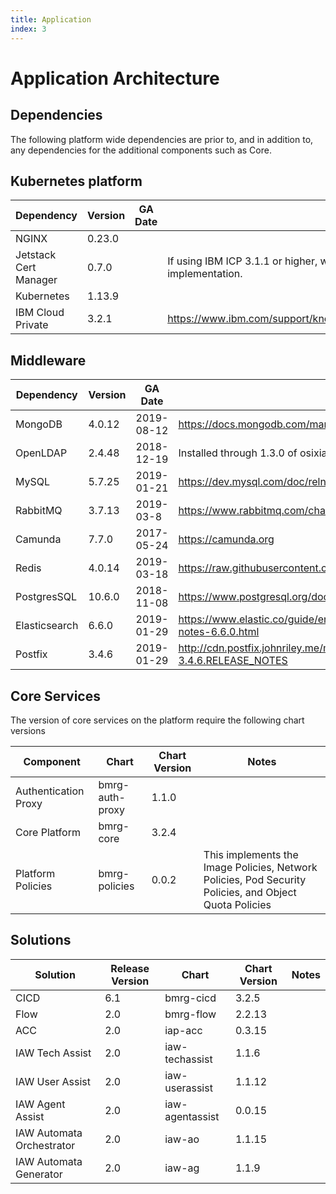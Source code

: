 ```yaml
---
title: Application
index: 3
---
```


# Application Architecture

## Dependencies

The following platform wide dependencies are prior to, and in addition to, any dependencies for the additional components such as Core.

## Kubernetes platform

| Dependency | Version | GA Date | Notes |
| --- | --- | --- | --- |
| NGINX                 | 0.23.0    | | |
| Jetstack Cert Manager | 0.7.0     | | If using IBM ICP 3.1.1 or higher, we can use the IBM Cert Manager which is a forked implementation. |
| Kubernetes            | 1.13.9    | | |
| IBM Cloud Private     | 3.2.1 | | https://www.ibm.com/support/knowledgecenter/en/SSBS6K_3.2.1/getting_started/whats_new.html |

## Middleware

| Dependency | Version | GA Date | Notes |
| --- | --- | --- | --- |
| MongoDB               | 4.0.12  | 2019-08-12 | https://docs.mongodb.com/manual/release-notes/4.0/ |
| OpenLDAP              | 2.4.48  | 2018-12-19 | Installed through 1.3.0 of osixia/openldap docker container. |
| MySQL                 | 5.7.25  | 2019-01-21 | https://dev.mysql.com/doc/relnotes/mysql/5.7/en/news-5-7-25.html |
| RabbitMQ              | 3.7.13  | 2019-03-8  | https://www.rabbitmq.com/changelog.html |
| Camunda               | 7.7.0   | 2017-05-24 | https://camunda.org |
| Redis                 | 4.0.14  | 2019-03-18 | https://raw.githubusercontent.com/antirez/redis/4.0/00-RELEASENOTES |
| PostgresSQL           | 10.6.0  | 2018-11-08 | https://www.postgresql.org/docs/release/10.6/ | 
| Elasticsearch         | 6.6.0   | 2019-01-29 | https://www.elastic.co/guide/en/elasticsearch/reference/current/release-notes-6.6.0.html |
| Postfix               | 3.4.6   | 2019-01-29 | http://cdn.postfix.johnriley.me/mirrors/postfix-release/official/postfix-3.4.6.RELEASE_NOTES |

## Core Services

The version of core services on the platform require the following chart versions

| Component | Chart | Chart Version | Notes |
| --- | --- | --- | --- |
| Authentication Proxy | bmrg-auth-proxy | 1.1.0 | |
| Core Platform | bmrg-core | 3.2.4 | |
| Platform Policies | bmrg-policies | 0.0.2 | This implements the Image Policies, Network Policies, Pod Security Policies, and Object Quota Policies |

## Solutions

| Solution | Release Version | Chart | Chart Version | Notes |
| --- | --- | --- | --- | --- |
| CICD | 6.1 | bmrg-cicd | 3.2.5 | |
| Flow | 2.0 | bmrg-flow | 2.2.13 | |
| ACC | 2.0 | iap-acc | 0.3.15 | |
| IAW Tech Assist | 2.0 | iaw-techassist | 1.1.6 | |
| IAW User Assist | 2.0 | iaw-userassist | 1.1.12 | |
| IAW Agent Assist | 2.0 | iaw-agentassist | 0.0.15 | |
| IAW Automata Orchestrator | 2.0 | iaw-ao | 1.1.15 | |
| IAW Automata Generator | 2.0 | iaw-ag | 1.1.9 | |
